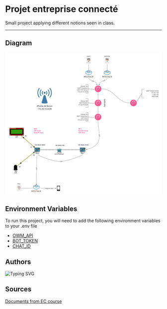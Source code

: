 # Projet entreprise connecté
Small project applying different notions seen in class.


---
## Diagram
![diagram](./img/diagram.jpg)


## Environment Variables
To run this project, you will need to add the following environment variables to your .env file
- [OWM_API](https://openweathermap.org/api)
- [BOT_TOKEN](https://core.telegram.org/api)
- [CHAT_ID](https://diyusthad.com/2022/03/how-to-get-your-telegram-chat-id.html)

## Authors
![Typing SVG](https://readme-typing-svg.herokuapp.com/?font=Fira+Code&pause=1&color=F722A1&width=435&lines=Boran+Uzun;Sara+Hassan;Beniamin+Hoti)


## Sources
[Documents from EC course](https://cyberlearn.hes-so.ch/course/view.php?id=19772)